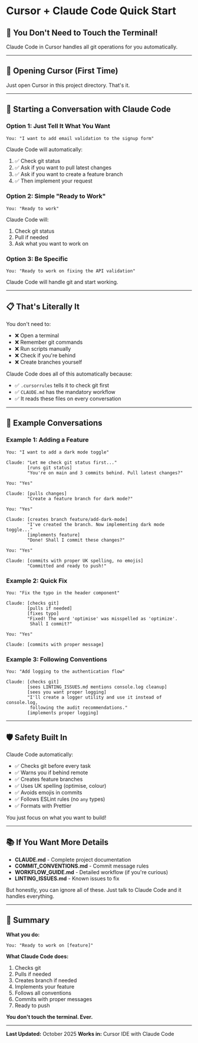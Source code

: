 # Cursor + Claude Code Quick Start

## 🎯 You Don't Need to Touch the Terminal!

Claude Code in Cursor handles all git operations for you automatically.

---

## 🚀 Opening Cursor (First Time)

Just open Cursor in this project directory. That's it.

---

## 💬 Starting a Conversation with Claude Code

### Option 1: Just Tell It What You Want
```
You: "I want to add email validation to the signup form"
```

Claude Code will automatically:
1. ✅ Check git status
2. ✅ Ask if you want to pull latest changes
3. ✅ Ask if you want to create a feature branch
4. ✅ Then implement your request

### Option 2: Simple "Ready to Work"
```
You: "Ready to work"
```

Claude Code will:
1. Check git status
2. Pull if needed
3. Ask what you want to work on

### Option 3: Be Specific
```
You: "Ready to work on fixing the API validation"
```

Claude Code will handle git and start working.

---

## 📋 That's Literally It

You don't need to:
- ❌ Open a terminal
- ❌ Remember git commands
- ❌ Run scripts manually
- ❌ Check if you're behind
- ❌ Create branches yourself

Claude Code does all of this automatically because:
- ✅ `.cursorrules` tells it to check git first
- ✅ `CLAUDE.md` has the mandatory workflow
- ✅ It reads these files on every conversation

---

## 🎨 Example Conversations

### Example 1: Adding a Feature
```
You: "I want to add a dark mode toggle"

Claude: "Let me check git status first..."
        [runs git status]
        "You're on main and 3 commits behind. Pull latest changes?"

You: "Yes"

Claude: [pulls changes]
        "Create a feature branch for dark mode?"

You: "Yes"

Claude: [creates branch feature/add-dark-mode]
        "I've created the branch. Now implementing dark mode toggle..."
        [implements feature]
        "Done! Shall I commit these changes?"

You: "Yes"

Claude: [commits with proper UK spelling, no emojis]
        "Committed and ready to push!"
```

### Example 2: Quick Fix
```
You: "Fix the typo in the header component"

Claude: [checks git]
        [pulls if needed]
        [fixes typo]
        "Fixed! The word 'optimise' was misspelled as 'optimize'.
         Shall I commit?"

You: "Yes"

Claude: [commits with proper message]
```

### Example 3: Following Conventions
```
You: "Add logging to the authentication flow"

Claude: [checks git]
        [sees LINTING_ISSUES.md mentions console.log cleanup]
        [sees you want proper logging]
        "I'll create a logger utility and use it instead of console.log,
         following the audit recommendations."
        [implements proper logging]
```

---

## 🛡️ Safety Built In

Claude Code automatically:
- ✅ Checks git before every task
- ✅ Warns you if behind remote
- ✅ Creates feature branches
- ✅ Uses UK spelling (optimise, colour)
- ✅ Avoids emojis in commits
- ✅ Follows ESLint rules (no `any` types)
- ✅ Formats with Prettier

You just focus on what you want to build!

---

## 📚 If You Want More Details

- **CLAUDE.md** - Complete project documentation
- **COMMIT_CONVENTIONS.md** - Commit message rules
- **WORKFLOW_GUIDE.md** - Detailed workflow (if you're curious)
- **LINTING_ISSUES.md** - Known issues to fix

But honestly, you can ignore all of these. Just talk to Claude Code and it handles everything.

---

## 🎉 Summary

**What you do:**
```
You: "Ready to work on [feature]"
```

**What Claude Code does:**
1. Checks git
2. Pulls if needed
3. Creates branch if needed
4. Implements your feature
5. Follows all conventions
6. Commits with proper messages
7. Ready to push

**You don't touch the terminal. Ever.**

---

**Last Updated:** October 2025
**Works in:** Cursor IDE with Claude Code
